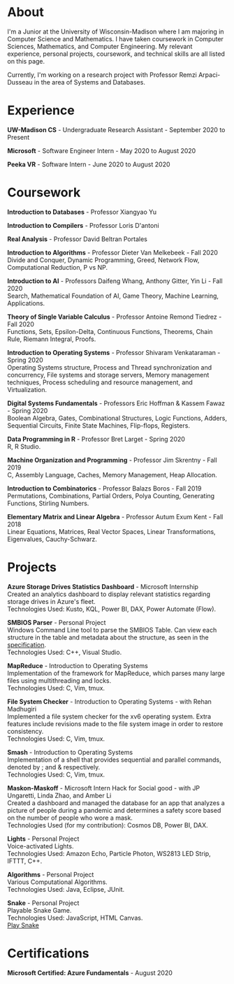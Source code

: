 # About
I'm a Junior at the University of Wisconsin-Madison where I am majoring in Computer Science and Mathematics. I have taken coursework in Computer Sciences, Mathematics, and Computer Engineering. My relevant experience, personal projects, coursework, and technical skills are all listed on this page.

Currently, I'm working on a research project with Professor Remzi Arpaci-Dusseau in the area of Systems and Databases.

# Experience
**UW-Madison CS** - Undergraduate Research Assistant - September 2020 to Present  

**Microsoft** - Software Engineer Intern - May 2020 to August 2020  

**Peeka VR** - Software Intern - June 2020 to August 2020  

# Coursework
**Introduction to Databases** - Professor Xiangyao Yu  

**Introduction to Compilers** - Professor Loris D'antoni  

**Real Analysis** - Professor David Beltran Portales  

**Introduction to Algorithms** - Professor Dieter Van Melkebeek - Fall 2020  
Divide and Conquer, Dynamic Programming, Greed, Network Flow, Computational Reduction, P vs NP.

**Introduction to AI** - Professors Daifeng Whang, Anthony Gitter, Yin Li - Fall 2020  
Search, Mathematical Foundation of AI, Game Theory, Machine Learning, Applications.

**Theory of Single Variable Calculus** - Professor Antoine Remond Tiedrez - Fall 2020  
Functions, Sets, Epsilon-Delta, Continuous Functions, Theorems, Chain Rule, Riemann Integral, Proofs. 

**Introduction to Operating Systems** - Professor Shivaram Venkataraman - Spring 2020  
Operating Systems structure, Process and Thread synchronization and concurrency, File systems and storage servers, Memory management techniques, Process scheduling and resource management, and Virtualization.  

**Digital Systems Fundamentals** - Professors Eric Hoffman & Kassem Fawaz - Spring 2020  
Boolean Algebra, Gates, Combinational Structures, Logic Functions, Adders, Sequential Circuits, Finite State Machines, Flip-flops, Registers.  

**Data Programming in R** - Professor Bret Larget - Spring 2020  
R, R Studio.  

**Machine Organization and Programming** - Professor Jim Skrentny - Fall 2019  
C, Assembly Language, Caches, Memory Management, Heap Allocation.  

**Introduction to Combinatorics** - Professor Balazs Boros - Fall 2019  
Permutations, Combinations, Partial Orders, Polya Counting, Generating Functions, Stirling Numbers.  

**Elementary Matrix and Linear Algebra** - Professor Autum Exum Kent - Fall 2018  
Linear Equations, Matrices, Real Vector Spaces, Linear Transformations, Eigenvalues, Cauchy-Schwarz.  

# Projects
**Azure Storage Drives Statistics Dashboard** - Microsoft Internship  
Created an analytics dashboard to display relevant statistics regarding storage drives in Azure's fleet.  
Technologies Used: Kusto, KQL, Power BI, DAX, Power Automate (Flow).  

**SMBIOS Parser** - Personal Project  
Windows Command Line tool to parse the SMBIOS Table. Can view each structure in the table and metadata about the structure, as seen in the [specification](https://www.dmtf.org/sites/default/files/standards/documents/DSP0134_3.0.0.pdf).  
Technologies Used: C++, Visual Studio.

**MapReduce** - Introduction to Operating Systems  
Implementation of the framework for MapReduce, which parses many large files using multithreading and locks.  
Technologies Used: C, Vim, tmux.

**File System Checker** - Introduction to Operating Systems - with Rehan Madhugiri  
Implemented a file system checker for the xv6 operating system. Extra features include revisions made to the file system image in order to restore consistency.  
Technologies Used: C, Vim, tmux.

**Smash** - Introduction to Operating Systems  
Implementation of a shell that provides sequential and parallel commands, denoted by ; and & respectively.  
Technologies Used: C, Vim, tmux.

**Maskon-Maskoff** - Microsoft Intern Hack for Social good - with JP Ungaretti, Linda Zhao, and Amber Li  
Created a dashboard and managed the database for an app that analyzes a picture of people during a pandemic and determines a safety score based on the number of people who wore a mask.  
Technologies Used (for my contribution): Cosmos DB, Power BI, DAX.

**Lights** - Personal Project  
Voice-activated Lights.  
Technologies Used: Amazon Echo, Particle Photon, WS2813 LED Strip, IFTTT, C++.

**Algorithms** - Personal Project  
Various Computational Algorithms.  
Technologies Used: Java, Eclipse, JUnit.

**Snake** - Personal Project  
Playable Snake Game.  
Technologies Used: JavaScript, HTML Canvas.  
[Play Snake](https://saibulusu.github.io/Snake/)

# Certifications
**Microsoft Certified: Azure Fundamentals** - August 2020  
